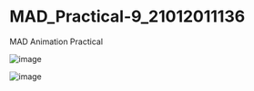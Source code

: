# MAD_Practical-9_21012011136



MAD Animation Practical

![image](https://github.com/Rushi-7070/MAD_Practical-9_21012011136/assets/97504709/4ea70e28-4d03-48f6-8eda-56750f85e97d)



![image](https://github.com/Rushi-7070/MAD_Practical-9_21012011136/assets/97504709/292f6008-7902-436c-8f1d-88a28b1f04fe)



